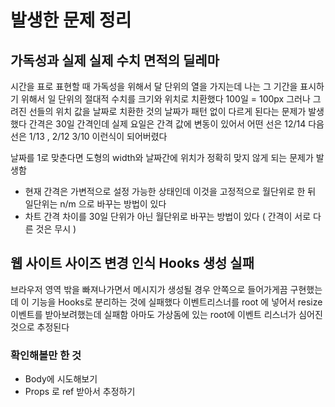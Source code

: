 # 발생한 문제 정리

## 가독성과 실제 실제 수치 면적의 딜레마

시간을 표로 표현할 때
가독성을 위해서 달 단위의 열을 가지는데
나는 그 기간을 표시하기 위해서 일 단위의 절대적 수치를 크기와 위치로 치환했다
100일 = 100px
그러나 그려진 선들의 위치 값을 날짜로 치환한 것의 날짜가 패턴 없이 다르게 된다는 문제가 발생했다
간격은 30일 간격인데 실제 요일은 간격 값에 변동이 있어서
어떤 선은 12/14 다음 선은 1/13 , 2/12 3/10 이런식이 되어버렸다

날짜를 1로 맞춘다면 도형의 width와 날짜간에 위치가 정확히 맞지 않게 되는 문제가 발생함

- 현재 간격은 가변적으로 설정 가능한 상태인데 이것을 고정적으로 월단위로 한 뒤 일단위는 n/m 으로 바꾸는 방법이 있다
- 차트 간격 차이를 30일 단위가 아닌 월단위로 바꾸는 방법이 있다 ( 간격이 서로 다른 것은 무시 )

## 웹 사이트 사이즈 변경 인식 Hooks 생성 실패

브라우저 영역 밖을 빠져나가면서 메시지가 생성될 경우 안쪽으로 들어가게끔 구현했는데 이 기능을 Hooks로 분리하는 것에 실패했다
이벤트리스너를 root 에 넣어서 resize 이벤트를 받아보려했는데 실패함
아마도 가상돔에 있는 root에 이벤트 리스너가 심어진 것으로 추정된다

### 확인해볼만 한 것

- Body에 시도해보기
- Props 로 ref 받아서 추정하기
